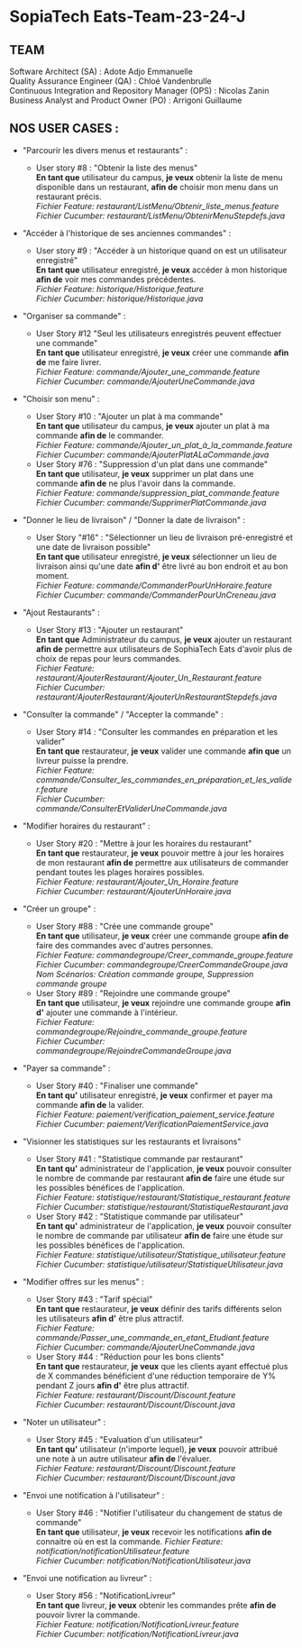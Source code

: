 # SopiaTech Eats-Team-23-24-J

## TEAM
Software Architect (SA) : Adote Adjo Emmanuelle  
Quality Assurance Engineer (QA) : Chloé Vandenbrulle  
Continuous Integration and Repository Manager (OPS) : Nicolas Zanin  
Business Analyst and Product Owner (PO) : Arrigoni Guillaume  


## NOS USER CASES :
- "Parcourir les divers menus et restaurants" :  
   - User story #8 : "Obtenir la liste des menus"   
**En tant que** utilisateur du campus, **je veux** obtenir la liste de menu disponible dans un restaurant, **afin de** choisir mon menu dans un restaurant précis.  
*Fichier Feature: restaurant/ListMenu/Obtenir_liste_menus.feature  
Fichier Cucumber: restaurant/ListMenu/ObtenirMenuStepdefs.java*  

- "Accéder à l'historique de ses anciennes commandes" :  
   - User story #9 : "Accéder à un historique quand on est un utilisateur enregistré"  
**En tant que** utilisateur enregistré, **je veux** accéder à mon historique **afin de** voir mes commandes précédentes.  
*Fichier Feature: historique/Historique.feature  
Fichier Cucumber: historique/Historique.java*  

- "Organiser sa commande" :  
   - User Story #12 "Seul les utilisateurs enregistrés peuvent effectuer une commande"  
**En tant que** utilisateur enregistré, **je veux** créer une commande **afin de** me faire livrer.  
*Fichier Feature: commande/Ajouter_une_commande.feature  
Fichier Cucumber: commande/AjouterUneCommande.java*  

- "Choisir son menu" :  
   - User Story #10 : "Ajouter un plat à ma commande"  
**En tant que** utilisateur du campus, **je veux** ajouter un plat à ma commande **afin de** le commander.  
*Fichier Feature: commande/Ajouter_un_plat_à_la_commande.feature  
Fichier Cucumber: commande/AjouterPlatALaCommande.java*  
   - User Story #76 : "Suppression d'un plat dans une commande"  
**En tant que** utilisateur, **je veux** supprimer un plat dans une commande **afin de** ne plus l'avoir dans la commande.    
*Fichier Feature: commande/suppression_plat_commande.feature  
Fichier Cucumber: commande/SupprimerPlatCommande.java*  

- "Donner le lieu de livraison" / "Donner la date de livraison" :  
   - User Story "#16" : "Sélectionner un lieu de livraison pré-enregistré et une date de livraison possible"  
**En tant que** utilisateur enregistré, **je veux** sélectionner un lieu de livraison ainsi qu'une date **afin d'** être livré au bon endroit et au bon moment.  
*Fichier Feature: commande/CommanderPourUnHoraire.feature  
Fichier Cucumber: commande/CommanderPourUnCreneau.java*  

- "Ajout Restaurants" :  
   - User Story #13 : "Ajouter un restaurant"  
**En tant que** Administrateur du campus, **je veux** ajouter un restaurant **afin de** permettre aux utilisateurs de SophiaTech Eats d'avoir plus de choix de repas pour leurs commandes.  
*Fichier Feature: restaurant/AjouterRestaurant/Ajouter_Un_Restaurant.feature  
Fichier Cucumber: restaurant/AjouterRestaurant/AjouterUnRestaurantStepdefs.java*  

- "Consulter la commande" / "Accepter la commande" :  
   - User Story #14 : "Consulter les commandes en préparation et les valider"  
**En tant que** restaurateur, **je veux** valider une commande **afin que** un livreur puisse la prendre.  
*Fichier Feature: commande/Consulter_les_commandes_en_préparation_et_les_valider.feature  
Fichier Cucumber: commande/ConsulterEtValiderUneCommande.java*  

- "Modifier horaires du restaurant" :  
   - User Story #20 : "Mettre à jour les horaires du restaurant"  
**En tant que** restaurateur, **je veux** pouvoir mettre à jour les horaires de mon restaurant **afin de** permettre aux utilisateurs de commander pendant toutes les plages horaires possibles.  
*Fichier Feature: restaurant/Ajouter_Un_Horaire.feature  
Fichier Cucumber: restaurant/AjouterUnHoraire.java*  

- "Créer un groupe" :  
   - User Story #88 : "Crée une commande groupe"  
**En tant que** utilisateur, **je veux** créer une commande groupe **afin de** faire des commandes avec d'autres personnes.  
*Fichier Feature: commandegroupe/Creer_commande_groupe.feature  
Fichier Cucumber: commandegroupe/CreerCommandeGroupe.java  
Nom Scénarios: Création commande groupe, Suppression commande groupe*  
   - User Story #89 : "Rejoindre une commande groupe"  
**En tant que** utilisateur, **je veux** rejoindre une commande groupe **afin d'** ajouter une commande à l'intérieur.  
*Fichier Feature: commandegroupe/Rejoindre_commande_groupe.feature  
Fichier Cucumber: commandegroupe/RejoindreCommandeGroupe.java*  

- "Payer sa commande" :  
   - User Story #40 : "Finaliser une commande"  
**En tant qu'** utilisateur enregistré, **je veux** confirmer et payer ma commande **afin de** la valider.  
*Fichier Feature: paiement/verification_paiement_service.feature  
Fichier Cucumber: paiement/VerificationPaiementService.java*  
- "Visionner les statistiques sur les restaurants et livraisons"  
   - User Story #41 : "Statistique commande par restaurant"  
**En tant qu'** administrateur de l'application, **je veux** pouvoir consulter le nombre de commande par restaurant **afin de** faire une étude sur les possibles bénéfices de l'application.  
*Fichier Feature: statistique/restaurant/Statistique_restaurant.feature  
Fichier Cucumber: statistique/restaurant/StatistiqueRestaurant.java*  
   - User Story #42 : "Statistique commande par utilisateur"  
**En tant qu'** administrateur de l'application, **je veux** pouvoir consulter le nombre de commande par utilisateur **afin de** faire une étude sur les possibles bénéfices de l'application.  
*Fichier Feature: statistique/utilisateur/Statistique_utilisateur.feature  
Fichier Cucumber: statistique/utilisateur/StatistiqueUtilisateur.java*  

- "Modifier offres sur les menus" :  
   - User Story #43 : "Tarif spécial"  
**En tant que** restaurateur, **je veux** définir des tarifs différents selon les utilisateurs **afin d'** être plus attractif.  
*Fichier Feature: commande/Passer_une_commande_en_etant_Etudiant.feature  
Fichier Cucumber: commande/AjouterUneCommande.java*  
   - User Story #44 : "Réduction pour les bons clients"  
**En tant que** restaurateur, **je veux** que les clients ayant effectué plus de X commandes bénéficient d'une réduction temporaire de Y% pendant Z jours **afin d'** être plus attractif.  
*Fichier Feature: restaurant/Discount/Discount.feature  
Fichier Cucumber: restaurant/Discount/Discount.java*  

- "Noter un utilisateur" :  
   - User Story #45 : "Evaluation d'un utilisateur"  
**En tant qu'** utilisateur (n'importe lequel), **je veux** pouvoir attribué une note à un autre utilisateur **afin de** l'évaluer.  
*Fichier Feature: restaurant/Discount/Discount.feature  
Fichier Cucumber: restaurant/Discount/Discount.java*  

- "Envoi une notification à l'utilisateur" :  
   - User Story #46 : "Notifier l'utilisateur du changement de status de commande"  
**En tant que** utilisateur, **je veux** recevoir les notifications **afin de** connaitre où en est la commande.
*Fichier Feature: notification/notificationUtilisateur.feature  
Fichier Cucumber: notification/NotificationUtilisateur.java*  

- "Envoi une notification au livreur" :  
   - User Story #56 : "NotificationLivreur"  
**En tant que** livreur, **je veux** obtenir les commandes prête **afin de** pouvoir livrer la commande.  
*Fichier Feature: notification/NotificationLivreur.feature  
Fichier Cucumber: notification/NotificationLivreur.java*  

   
